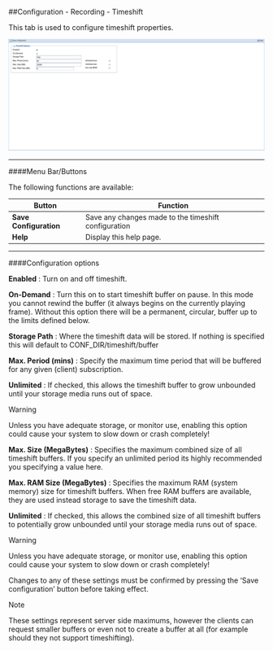 ##Configuration - Recording - Timeshift

This tab is used to configure timeshift properties.

!['Timeshift' Tab](docresources/configtimeshifttab.png)

---

####Menu Bar/Buttons

The following functions are available:

Button                   | Function
-------------------------|---------
**Save Configuration**   | Save any changes made to the timeshift configuration
**Help**                 | Display this help page.

---

####Configuration options

**Enabled**
: Turn on and off timeshift.

**On-Demand**
: Turn this on to start timeshift buffer on pause. In this mode you cannot
  rewind the buffer (it always begins on the currently playing frame).
  Without this option there will be a permanent, circular, buffer up to
  the limits defined below.

**Storage Path**
: Where the timeshift data will be stored. If nothing is specified this
  will default to CONF\_DIR/timeshift/buffer

**Max. Period (mins)**
: Specify the maximum time period that will be buffered for any given
  (client) subscription.

**Unlimited**
: If checked, this allows the timeshift buffer to grow unbounded until
  your storage media runs out of space.

<div class="admonition danger">
<p class="admonition-title">Warning</p>
<p>Unless you have adequate storage, or monitor use, enabling this option
could cause your system to slow down or crash completely!</p>
</div>

**Max. Size (MegaBytes)**
: Specifies the maximum combined size of all timeshift buffers. If you
  specify an unlimited period its highly recommended you specifying a
  value here.

**Max. RAM Size (MegaBytes)**
: Specifies the maximum RAM (system memory) size for timeshift buffers.
  When free RAM buffers are available, they are used instead storage to
  save the timeshift data.

**Unlimited**
: If checked, this allows the combined size of all timeshift buffers to
  potentially grow unbounded until your storage media runs out of space.

<div class="admonition danger">
<p class="admonition-title">Warning</p>
<p>Unless you have adequate storage, or monitor use, enabling this option
could cause your system to slow down or crash completely!</p>
</div>

Changes to any of these settings must be confirmed by pressing the ‘Save
configuration’ button before taking effect. 

<div class="admonition note">
<p class="admonition-title">Note</p>
<p>These settings represent server side maximums, however the clients can
request smaller buffers or even not to create a buffer at all (for example 
should they not support timeshifting).</p>
</div>

